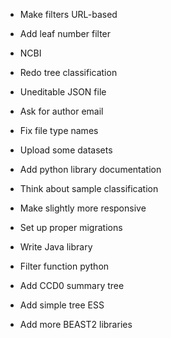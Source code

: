 - Make filters URL-based
- Add leaf number filter
- NCBI
- Redo tree classification
- Uneditable JSON file
- Ask for author email
- Fix file type names

- Upload some datasets

- Add python library documentation

- Think about sample classification
- Make slightly more responsive

- Set up proper migrations

- Write Java library
- Filter function python

- Add CCD0 summary tree
- Add simple tree ESS
- Add more BEAST2 libraries
